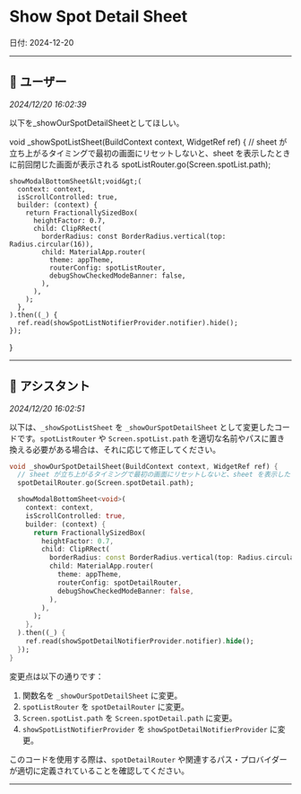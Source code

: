 # Show Spot Detail Sheet

日付: 2024-12-20

---

## 👤 ユーザー
*2024/12/20 16:02:39*

以下を_showOurSpotDetailSheetとしてほしい。

void _showSpotListSheet(BuildContext context, WidgetRef ref) {
    // sheet が立ち上がるタイミングで最初の画面にリセットしないと、sheet を表示したときに前回閉じた画面が表示される
    spotListRouter.go(Screen.spotList.path);

    showModalBottomSheet&lt;void&gt;(
      context: context,
      isScrollControlled: true,
      builder: (context) {
        return FractionallySizedBox(
          heightFactor: 0.7,
          child: ClipRRect(
            borderRadius: const BorderRadius.vertical(top: Radius.circular(16)),
            child: MaterialApp.router(
              theme: appTheme,
              routerConfig: spotListRouter,
              debugShowCheckedModeBanner: false,
            ),
          ),
        );
      },
    ).then((_) {
      ref.read(showSpotListNotifierProvider.notifier).hide();
    });
  }

---

## 🤖 アシスタント
*2024/12/20 16:02:51*

以下は、`_showSpotListSheet` を `_showOurSpotDetailSheet` として変更したコードです。`spotListRouter` や `Screen.spotList.path` を適切な名前やパスに置き換える必要がある場合は、それに応じて修正してください。

```dart
void _showOurSpotDetailSheet(BuildContext context, WidgetRef ref) {
  // sheet が立ち上がるタイミングで最初の画面にリセットしないと、sheet を表示したときに前回閉じた画面が表示される
  spotDetailRouter.go(Screen.spotDetail.path);

  showModalBottomSheet<void>(
    context: context,
    isScrollControlled: true,
    builder: (context) {
      return FractionallySizedBox(
        heightFactor: 0.7,
        child: ClipRRect(
          borderRadius: const BorderRadius.vertical(top: Radius.circular(16)),
          child: MaterialApp.router(
            theme: appTheme,
            routerConfig: spotDetailRouter,
            debugShowCheckedModeBanner: false,
          ),
        ),
      );
    },
  ).then((_) {
    ref.read(showSpotDetailNotifierProvider.notifier).hide();
  });
}
```

変更点は以下の通りです：
1. 関数名を `_showOurSpotDetailSheet` に変更。
2. `spotListRouter` を `spotDetailRouter` に変更。
3. `Screen.spotList.path` を `Screen.spotDetail.path` に変更。
4. `showSpotListNotifierProvider` を `showSpotDetailNotifierProvider` に変更。

このコードを使用する際は、`spotDetailRouter` や関連するパス・プロバイダーが適切に定義されていることを確認してください。

---

